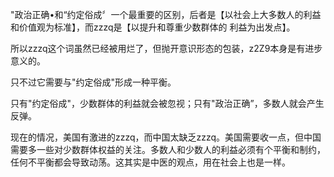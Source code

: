 "政治正确•和“约定俗成〞一个最重要的区别，后者是【以社会上大多数人的利益和价值观为标准】，而zzzq是【以提升和尊重少数群体的
利益为出发点】。

所以zzzq这个词虽然已经被用烂了，但抛开意识形态的包装，z2Z9本身是有进步意义的。

只不过它需要与"约定俗成"形成一种平衡。

只有"约定俗成"，少数群体的利益就会被忽视；只有"政治正确”，多数人就会产生反弹。

现在的情况，美国有激进的zzzq，而中国太缺乏zzzq。美国需要收一点，但中国需要多一些对少数群体权益的关注。多数人和少数人的利益必须有个平衡和制约，任何不平衡都会导致动荡。这其实是中医的观点，用在社会上也是一样。